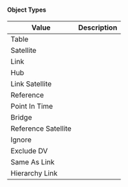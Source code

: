 #### Object Types

| Value | Description |
|-|-|
| Table |  |
| Satellite |  |
| Link |  |
| Hub |  |
| Link Satellite |  |
| Reference |  |
| Point In Time | |
| Bridge |  |
| Reference Satellite |  |
| Ignore |  |
| Exclude DV |  |
| Same As Link |  |
| Hierarchy Link |  |
